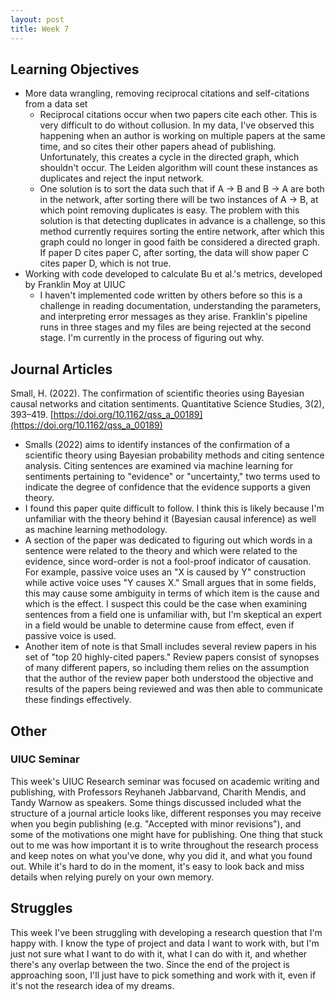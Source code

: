 ```yaml
---
layout: post
title: Week 7
---
```


## Learning Objectives

- More data wrangling, removing reciprocal citations and self-citations from a data set
    - Reciprocal citations occur when two papers cite each other. This is very difficult to do without collusion. In my data, I've observed this happening when an author is working on multiple papers at the same time, and so cites their other papers ahead of publishing. Unfortunately, this creates a cycle in the directed graph, which shouldn't occur. The Leiden algorithm will count these instances as duplicates and reject the input network. 
    - One solution is to sort the data such that if A -> B and B -> A are both in the network, after sorting there will be two instances of A -> B, at which point removing duplicates is easy. The problem with this solution is that detecting duplicates in advance is a challenge, so this method currently requires sorting the entire network, after which this graph could no longer in good faith be considered a directed graph. If paper D cites paper C, after sorting, the data will show paper C cites paper D, which is not true. 
- Working with code developed to calculate Bu et al.'s metrics, developed by Franklin Moy at UIUC
    - I haven't implemented code written by others before so this is a challenge in reading documentation, understanding the parameters, and interpreting error messages as they arise. Franklin's pipeline runs in three stages and my files are being rejected at the second stage. I'm currently in the process of figuring out why. 

## Journal Articles
Small, H. (2022). The confirmation of scientific theories using Bayesian causal networks and citation sentiments. Quantitative Science Studies, 3(2), 393–419. [https://doi.org/10.1162/qss_a_00189](https://doi.org/10.1162/qss_a_00189)
- Smalls (2022) aims to identify instances of the confirmation of a scientific theory using Bayesian probability methods and citing sentence analysis. Citing sentences are examined via machine learning for sentiments pertaining to "evidence" or "uncertainty," two terms used to indicate the degree of confidence that the evidence supports a given theory. 
- I found this paper quite difficult to follow. I think this is likely because I'm unfamiliar with the theory behind it (Bayesian causal inference) as well as machine learning methodology. 
- A section of the paper was dedicated to figuring out which words in a sentence were related to the theory and which were related to the evidence, since word-order is not a fool-proof indicator of causation. For example, passive voice uses an "X is caused by Y" construction while active voice uses "Y causes X." Small argues that in some fields, this may cause some ambiguity in terms of which item is the cause and which is the effect. I suspect this could be the case when examining sentences from a field one is unfamiliar with, but I'm skeptical an expert in a field would be unable to determine cause from effect, even if passive voice is used. 
- Another item of note is that Small includes several review papers in his set of "top 20 highly-cited papers." Review papers consist of synopses of many different papers, so including them relies on the assumption that the author of the review paper both understood the objective and results of the papers being reviewed and was then able to communicate these findings effectively. 

## Other

### UIUC Seminar

This week's UIUC Research seminar was focused on academic writing and publishing, with Professors Reyhaneh Jabbarvand, Charith Mendis, and Tandy Warnow as speakers. Some things discussed included what the structure of a journal article looks like, different responses you may receive when you begin publishing (e.g. "Accepted with minor revisions"), and some of the motivations one might have for publishing. One thing that stuck out to me was how important it is to write throughout the research process and keep notes on what you've done, why you did it, and what you found out. While it's hard to do in the moment, it's easy to look back and miss details when relying purely on your own memory. 

## Struggles

This week I've been struggling with developing a research question that I'm happy with. I know the type of project and data I want to work with, but I'm just not sure what I want to do with it, what I can do with it, and whether there's any overlap between the two. Since the end of the project is approaching soon, I'll just have to pick something and work with it, even if it's not the research idea of my dreams. 
